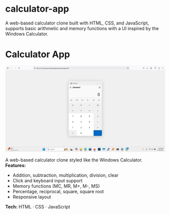 # calculator-app
A web-based calculator clone built with HTML, CSS, and JavaScript, supports basic arithmetic and memory functions with a UI inspired by the Windows Calculator.

# Calculator App

![Calculator App Demo](/images/calculator-demo.png)

A web-based calculator clone styled like the Windows Calculator.  
**Features:**  
- Addition, subtraction, multiplication, division, clear  
- Click and keyboard input support  
- Memory functions (MC, MR, M+, M-, MS)  
- Percentage, reciprocal, square, square root  
- Responsive layout  

**Tech:** HTML · CSS · JavaScript  
